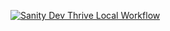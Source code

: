 [![Sanity Dev Thrive Local Workflow](https://github.com/Ankush-S3/FullBdd/actions/workflows/main.yml/badge.svg)](https://github.com/Ankush-S3/FullBdd/actions/workflows/main.yml)
